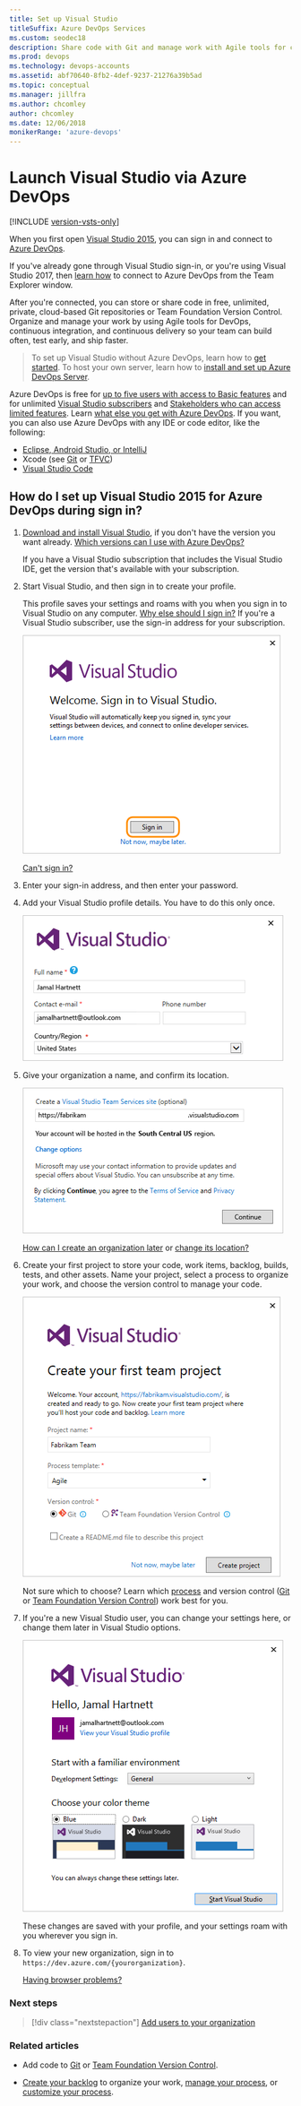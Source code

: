 ```yaml
---
title: Set up Visual Studio
titleSuffix: Azure DevOps Services
ms.custom: seodec18
description: Share code with Git and manage work with Agile tools for continuous integration and continuous delivery.
ms.prod: devops
ms.technology: devops-accounts
ms.assetid: abf70640-8fb2-4def-9237-21276a39b5ad
ms.topic: conceptual
ms.manager: jillfra
ms.author: chcomley
author: chcomley
ms.date: 12/06/2018
monikerRange: 'azure-devops'
---
```


# Launch Visual Studio via Azure DevOps

[!INCLUDE [version-vsts-only](../../_shared/version-vsts-only.md)]

When you first open [Visual Studio 2015](https://visualstudio.microsoft.com/products/vs-2015-product-editions), 
you can sign in and connect to [Azure DevOps](https://visualstudio.microsoft.com/products/visual-studio-team-services-vs).

If you've already gone through Visual Studio sign-in, or you're using Visual Studio 2017, then [learn how](../../repos/git/gitquickstart.md) to connect to Azure DevOps from the Team Explorer window.

After you're connected, you can store or share code in free, unlimited, private, 
cloud-based Git repositories or Team Foundation Version Control. 
Organize and manage your work by using Agile tools for DevOps, 
continuous integration, and continuous delivery so your team can build often, 
test early, and ship faster.

> To set up Visual Studio without Azure DevOps, 
> learn how to [get started](https://msdn.microsoft.com/library/e2h7fzkw.aspx). 
> To host your own server, 
> learn how to [install and set up Azure DevOps Server](/azure/devops/server/install/get-started).

Azure DevOps is free for [up to five users with access to Basic features](https://visualstudio.microsoft.com/products/visual-studio-team-services-feature-matrix-vs) and for unlimited [Visual Studio subscribers](https://visualstudio.microsoft.com/products/how-to-buy-vs) and [Stakeholders who can access limited features](https://visualstudio.microsoft.com/products/visual-studio-team-services-feature-matrix-vs).
Learn [what else you get with Azure DevOps](https://visualstudio.microsoft.com/pricing/visual-studio-team-services-pricing-vs). 
If you want, you can also use Azure DevOps with any IDE or code editor, like the following:

* [Eclipse, Android Studio, or IntelliJ](/../../java/index.md)
* Xcode (see [Git](../../repos/git/share-your-code-in-git-xcode.md) or [TFVC](../../repos/tfvc/share-your-code-in-tfvc-xcode.md))
* [Visual Studio Code](https://code.visualstudio.com/docs/editor/versioncontrol)

##	How do I set up Visual Studio 2015 for Azure DevOps during sign in?

1.  [Download and install Visual Studio](https://go.microsoft.com/fwlink/?LinkId=309297&clcid=0x409&slcid=0x409), 
if you don't have the version you want already. 
[Which versions can I use with Azure DevOps?](faq-set-up-vs.md#vs-versions)

	If you have a Visual Studio subscription that 
	includes the Visual Studio IDE, get the version 
	that's available with your subscription.

1.  Start Visual Studio, 
and then sign in to create your profile. 

	This profile saves your settings and roams with you 
	when you sign in to Visual Studio on any computer. 
	[Why else should I sign in?](faq-set-up-vs.md#why-sign-in)
	If you're a Visual Studio subscriber, 
	use the sign-in address for your subscription. 

	![Sign in to Visual Studio](_img/set-up-vs/sign-in-visual-studio.png)

	[Can't sign in?](faq-set-up-vs.md#cannot-sign-in)

3.	Enter your sign-in address, 
and then enter your password.

4.	Add your Visual Studio profile details. You have to do this only once. 

	![Create your profile](_img/set-up-vs/profile-organization-details.png)

5.	Give your organization a name, 
and confirm its location. 

	![Name your organization, confirm its location](_img/set-up-vs/profile-organization-details2.png)

	[How can I create an organization later](faq-set-up-vs.md#WhatIsVSO) or [change its location?](faq-set-up-vs.md#change-location)

6.	Create your first project to store your code, 
work items, backlog, builds, tests, and other assets. 
Name your project, select a process to organize your work, 
and choose the version control to manage your code.

	![Create your project](_img/set-up-vs/create-team-project-vs.png)

	Not sure which to choose? Learn which 
	[process](../../boards/work-items/guidance/choose-process.md) 
	and version control ([Git](../../repos/git/overview.md) 
	or [Team Foundation Version Control](../../repos/tfvc/overview.md))
	work best for you.

7.	If you're a new Visual Studio user, you can change your settings here, 
or change them later in Visual Studio options.

	![Change settings, if you want](_img/set-up-vs/hellonewprofile.png)

	These changes are saved with your profile, 
	and your settings roam with you wherever you sign in. 

8.	To view your new organization, 
	sign in to ```https://dev.azure.com/{yourorganization}```.

    [Having browser problems?](faq-set-up-vs.md#browser-problems)

###	Next steps

> [!div class="nextstepaction"]
   > [Add users to your organization](add-organization-users.md)

### Related articles

* Add code to [Git](../../repos/git/share-your-code-in-git-vs.md) or [Team Foundation Version Control](../../repos/tfvc/share-your-code-in-tfvc-vs.md).

* [Create your backlog](../../boards/backlogs/create-your-backlog.md) to organize your work, [manage your process](../../organizations/settings/work/manage-process.md), or [customize your process](../../organizations/settings/work/customize-process.md).
